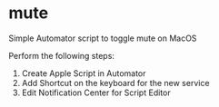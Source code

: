 # mute
Simple Automator script to toggle mute on MacOS

Perform the following steps:

1. Create Apple Script in Automator
2. Add Shortcut on the keyboard for the new service
3. Edit Notification Center for Script Editor

